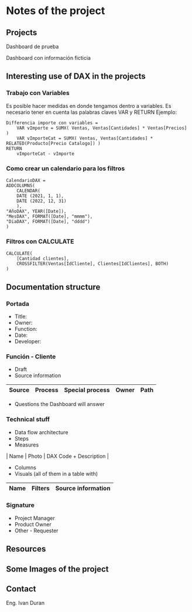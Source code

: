 # Notes of the project


## Projects
Dashboard de prueba

Dashboard con información ficticia



## Interesting use of DAX in the projects

### Trabajo con Variables
Es posible hacer medidas en donde tengamos dentro a variables. Es necesario tener en cuenta las palabras claves VAR y RETURN
Ejemplo: 

``` DAX
Differencia importe con variables = 
    VAR vImporte = SUMX( Ventas, Ventas[Cantidades] * Ventas[Precios] ) 
    VAR vImporteCat = SUMX( Ventas, Ventas[Cantidades] * RELATED(Producto[Precio Catalogo]) )
RETURN
    vImporteCat - vImporte
```

### Como crear un calendario para los filtros

``` DAX
CalendarioDAX = 
ADDCOLUMNS(
	CALENDAR(
	DATE (2021, 1, 1),
	DATE (2022, 12, 31)
	),
"AñoDAX", YEAR([Date]),
"MesDAX", FORMAT([Date], "mmmm"), 
"DiaDAX", FORMAT([Date], "dddd")
)
```

### Filtros con CALCULATE
``` DAX
CALCULATE(
	[Cantidad clientes],
	CROSSFILTER(Ventas[IdCliente], Clientes[IdClientes], BOTH)
)
```





## Documentation structure

### Portada
* Title:
* Owner:
* Function:
* Date:
* Developer:

### Función - Cliente
* Draft
* Source information

| Source | Process | Special process | Owner | Path | 
| --- | --- | --- | --- | --- |

* Questions the Dashboard will answer

### Technical stuff
* Data flow architecture
* Steps
* Measures

| Name | Photo | DAX Code + Description  |

* Columns
* Visuals (all of them in a table with)

| Name | Filters | Source information  |
| --- | --- | --- |

### Signature
* Project Manager
* Product Owner
* Other - Requester




## Resources


## Some Images of the project


## Contact 

Eng. Ivan Duran

